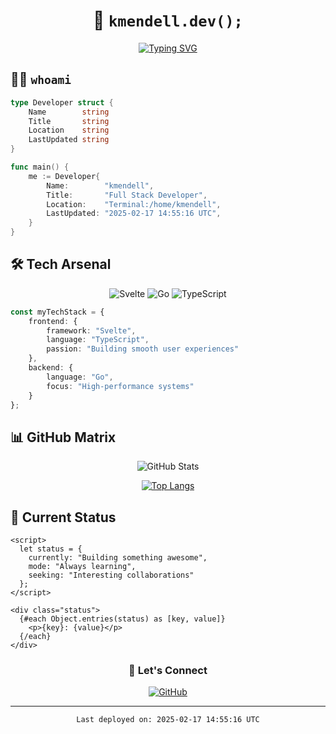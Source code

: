 <div align="center">
  
# 🚀 `kmendell.dev();`

[![Typing SVG](https://readme-typing-svg.demolab.com?font=Fira+Code&pause=1000&color=2bbc8a&center=true&vCenter=true&random=false&width=435&lines=Support+Engineer;Code+Craftsman;Open+Source+Enthusiast)](https://git.io/typing-svg)

</div>

## 👨‍💻 `whoami`
```go
type Developer struct {
    Name        string
    Title       string
    Location    string
    LastUpdated string
}

func main() {
    me := Developer{
        Name:        "kmendell",
        Title:       "Full Stack Developer",
        Location:    "Terminal:/home/kmendell",
        LastUpdated: "2025-02-17 14:55:16 UTC",
    }
}
```

## 🛠️ Tech Arsenal

<div align="center">

![Svelte](https://img.shields.io/badge/Svelte-%23f1413d.svg?style=for-the-badge&logo=svelte&logoColor=white)
![Go](https://img.shields.io/badge/Go-%2300ADD8.svg?style=for-the-badge&logo=go&logoColor=white)
![TypeScript](https://img.shields.io/badge/TypeScript-%23007ACC.svg?style=for-the-badge&logo=typescript&logoColor=white)

</div>

```typescript
const myTechStack = {
    frontend: {
        framework: "Svelte",
        language: "TypeScript",
        passion: "Building smooth user experiences"
    },
    backend: {
        language: "Go",
        focus: "High-performance systems"
    }
};
```

## 📊 GitHub Matrix

<div align="center">
  
![GitHub Stats](https://github-readme-stats.vercel.app/api?username=kmendell&show_icons=true&theme=gotham)
  
[![Top Langs](https://github-readme-stats.vercel.app/api/top-languages/?username=kmendell&layout=compact&theme=gotham)](https://github.com/kmendell)

</div>

## 🔮 Current Status

```svelte
<script>
  let status = {
    currently: "Building something awesome",
    mode: "Always learning",
    seeking: "Interesting collaborations"
  };
</script>

<div class="status">
  {#each Object.entries(status) as [key, value]}
    <p>{key}: {value}</p>
  {/each}
</div>
```

<div align="center">
  
### 🤝 Let's Connect

[![GitHub](https://img.shields.io/badge/GitHub-%23121011.svg?style=for-the-badge&logo=github&logoColor=white)](https://github.com/kmendell)

</div>

---

<div align="center">
  
`Last deployed on: 2025-02-17 14:55:16 UTC`
  
</div>
